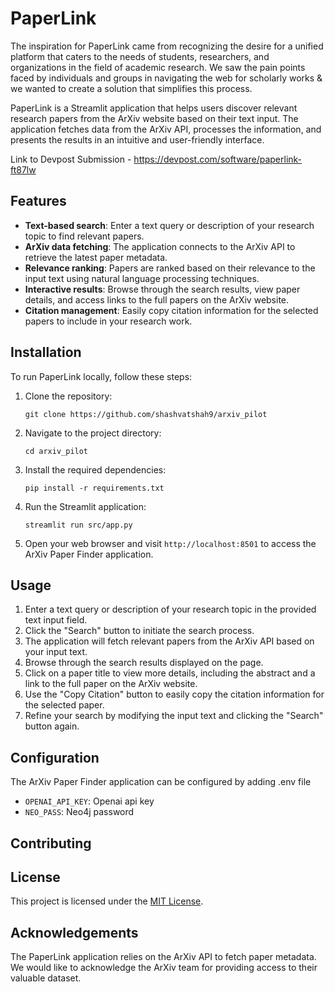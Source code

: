 # PaperLink

The inspiration for PaperLink came from recognizing the desire for a unified platform that caters to the needs of students, researchers, and organizations in the field of academic research. We saw the pain points faced by individuals and groups in navigating the web for scholarly works & we wanted to create a solution that simplifies this process.

PaperLink is a Streamlit application that helps users discover relevant research papers from the ArXiv website based on their text input. The application fetches data from the ArXiv API, processes the information, and presents the results in an intuitive and user-friendly interface.

Link to Devpost Submission - https://devpost.com/software/paperlink-ft87lw

## Features

- **Text-based search**: Enter a text query or description of your research topic to find relevant papers.
- **ArXiv data fetching**: The application connects to the ArXiv API to retrieve the latest paper metadata.
- **Relevance ranking**: Papers are ranked based on their relevance to the input text using natural language processing techniques.
- **Interactive results**: Browse through the search results, view paper details, and access links to the full papers on the ArXiv website.
- **Citation management**: Easily copy citation information for the selected papers to include in your research work.

## Installation

To run PaperLink locally, follow these steps:

1. Clone the repository:

   ```
   git clone https://github.com/shashvatshah9/arxiv_pilot
   ```

2. Navigate to the project directory:

   ```
   cd arxiv_pilot
   ```

3. Install the required dependencies:

   ```
   pip install -r requirements.txt
   ```

4. Run the Streamlit application:

   ```
   streamlit run src/app.py
   ```

5. Open your web browser and visit `http://localhost:8501` to access the ArXiv Paper Finder application.

## Usage

1. Enter a text query or description of your research topic in the provided text input field.
2. Click the "Search" button to initiate the search process.
3. The application will fetch relevant papers from the ArXiv API based on your input text.
4. Browse through the search results displayed on the page.
5. Click on a paper title to view more details, including the abstract and a link to the full paper on the ArXiv website.
6. Use the "Copy Citation" button to easily copy the citation information for the selected paper.
7. Refine your search by modifying the input text and clicking the "Search" button again.

## Configuration

The ArXiv Paper Finder application can be configured by adding .env file

- `OPENAI_API_KEY`: Openai api key
- `NEO_PASS`: Neo4j password


## Contributing


## License

This project is licensed under the [MIT License](LICENSE).

## Acknowledgements

The PaperLink application relies on the ArXiv API to fetch paper metadata. We would like to acknowledge the ArXiv team for providing access to their valuable dataset.
